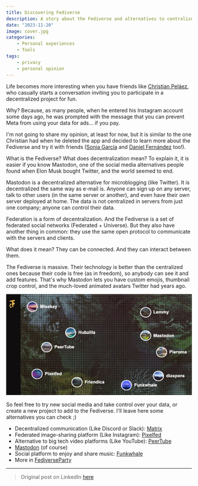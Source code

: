 ```yaml
---
title: Discovering Fediverse
description: A story about the Fediverse and alternatives to centralized social media
date: "2023-11-20"
image: cover.jpg
categories:
    - Personal experiences
    - Tools
tags:
    - privacy
    - personal opinion
---
```


Life becomes more interesting when you have friends like [Christian Peláez](https://www.linkedin.com/in/christianpefer/), who casually starts a conversation inviting you to participate in a decentralized project for fun.

Why? Because, as many people, when he entered his Instagram account some days ago, he was prompted with the message that you can prevent Meta from using your data for ads... if you pay.

I'm not going to share my opinion, at least for now, but it is similar to the one Christian had when he deleted the app and decided to learn more about the Fediverse and try it with friends ([Sonia García](https://www.linkedin.com/in/sonia-garc%C3%ADa-lavandera-30634b206/) and [Daniel Fernández](https://www.linkedin.com/in/daniferna/) too!).

What is the Fediverse? What does decentralization mean? To explain it, it is easier if you know Mastodon, one of the social media alternatives people found when Elon Musk bought Twitter, and the world seemed to end.

Mastodon is a decentralized alternative for microblogging (like Twitter). It is decentralized the same way as e-mail is. Anyone can sign up on any server, talk to other users (in the same server or another), and even have their own server deployed at home. The data is not centralized in servers from just one company; anyone can control their data.

Federation is a form of decentralization. And the Fediverse is a set of federated social networks (Federated + Universe). But they also have another thing in common: they use the same open protocol to communicate with the servers and clients.

What does it mean? They can be connected. And they can interact between them.

The Fediverse is massive. Their technology is better than the centralized ones because their code is free (as in freedom), so anybody can see it and add features. That's why Mastodon lets you have custom emojis, thumbnail crop control, and the much-loved animated avatars Twitter had years ago.

![Fediverse Party image of decentralized social media](1.jpg)

So feel free to try new social media and take control over your data, or create a new project to add to the Fediverse. I'll leave here some alternatives you can check ;)
* Decentralized communication (Like Discord or Slack): [Matrix](https://matrix.org/)
* Federated image-sharing platform (Like Instagram): [Pixelfed](https://pixelfed.org/)
* Alternative to big tech video platforms (Like YouTube): [PeerTube](https://joinpeertube.org/en)
* [Mastodon](https://joinmastodon.org/) (of course)
* Social platform to enjoy and share music: [Funkwhale](https://www.funkwhale.audio/)
* More in [FediverseParty](https://fediverse.party/)

-----

> Original post on LinkedIn [here](https://www.linkedin.com/posts/anagciaschz_fediverse-decentralization-socialmedia-activity-7132344425447370753-Sp5g?utm_source=share&utm_medium=member_desktop)
